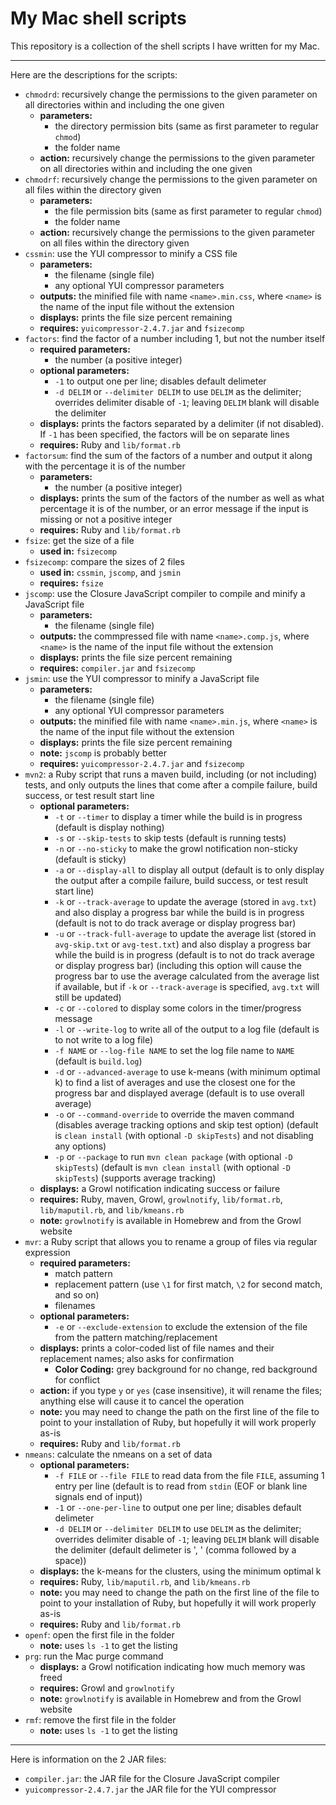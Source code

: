 My Mac shell scripts
====================

This repository is a collection of the shell scripts I have written for my Mac.

---

Here are the descriptions for the scripts:

* `chmodrd`: recursively change the permissions to the given parameter on all directories within and including the one given
   * **parameters:**
      * the directory permission bits (same as first parameter to regular `chmod`)
      * the folder name
   * **action:** recursively change the permissions to the given parameter on all directories within and including the one given
* `chmodrf`: recursively change the permissions to the given parameter on all files within the directory given
   * **parameters:**
      * the file permission bits (same as first parameter to regular `chmod`)
      * the folder name
   * **action:** recursively change the permissions to the given parameter on all files within the directory given
* `cssmin`: use the YUI compressor to minify a CSS file
   * **parameters:**
      * the filename (single file)
      * any optional YUI compressor parameters
   * **outputs:** the minified file with name `<name>.min.css`, where `<name>` is the name of the input file without the extension
   * **displays:** prints the file size percent remaining
   * **requires:** `yuicompressor-2.4.7.jar` and `fsizecomp`
* `factors`: find the factor of a number including 1, but not the number itself
   * **required parameters:**
      * the number (a positive integer)
   * **optional parameters:**
      * `-1` to output one per line; disables default delimeter
      * `-d DELIM` or `--delimiter DELIM` to use `DELIM` as the delimiter; overrides delimiter disable of `-1`; leaving `DELIM` blank will disable the delimiter
   * **displays:** prints the factors separated by a delimiter (if not disabled).  If `-1` has been specified, the factors will be on separate lines
   * **requires:** Ruby and `lib/format.rb`
* `factorsum`: find the sum of the factors of a number and output it along with the percentage it is of the number
   * **parameters:**
      * the number (a positive integer)
   * **displays:** prints the sum of the factors of the number as well as what percentage it is of the number, or an error message if the input is missing or not a positive integer
   * **requires:** Ruby and `lib/format.rb`
* `fsize`: get the size of a file
   * **used in:** `fsizecomp`
* `fsizecomp`: compare the sizes of 2 files
   * **used in:** `cssmin`, `jscomp`, and `jsmin`
   * **requires:** `fsize`
* `jscomp`: use the Closure JavaScript compiler to compile and minify a JavaScript file
   * **parameters:**
      * the filename (single file)
   * **outputs:** the commpressed file with name `<name>.comp.js`, where `<name>` is the name of the input file without the extension
   * **displays:** prints the file size percent remaining
   * **requires:** `compiler.jar` and `fsizecomp`
* `jsmin`: use the YUI compressor to minify a JavaScript file
   * **parameters:**
      * the filename (single file)
      * any optional YUI compressor parameters
   * **outputs:** the minified file with name `<name>.min.js`, where `<name>` is the name of the input file without the extension
   * **displays:** prints the file size percent remaining
   * **note:** `jscomp` is probably better
   * **requires:** `yuicompressor-2.4.7.jar` and `fsizecomp`
* `mvn2`: a Ruby script that runs a maven build, including (or not including) tests, and only outputs the lines that come after a compile failure, build success, or test result start line
   * **optional parameters:**
      * `-t` or `--timer` to display a timer while the build is in progress (default is display nothing)
      * `-s` or `--skip-tests` to skip tests (default is running tests)
      * `-n` or `--no-sticky` to make the growl notification non-sticky (default is sticky)
      * `-a` or `--display-all` to display all output (default is to only display the output after a compile failure, build success, or test result start line)
      * `-k` or `--track-average` to update the average (stored in `avg.txt`) and also display a progress bar while the build is in progress (default is not to do track average or display progress bar)
      * `-u` or `--track-full-average` to update the average list (stored in `avg-skip.txt` or `avg-test.txt`) and also display a progress bar while the build is in progress (default is to not do track average or display progress bar) (including this option will cause the progress bar to use the average calculated from the average list if available, but if `-k` or `--track-average` is specified, `avg.txt` will still be updated)
      * `-c` or `--colored` to display some colors in the timer/progress message
      * `-l` or `--write-log` to write all of the output to a log file (default is to not write to a log file)
      * `-f NAME` or `--log-file NAME` to set the log file name to `NAME` (default is `build.log`)
      * `-d` or `--advanced-average` to use k-means (with minimum optimal k) to find a list of averages and use the closest one for the progress bar and displayed average (default is to use overall average)
      * `-o` or `--command-override` to override the maven command (disables average tracking options and skip test option) (default is `clean install` (with optional `-D skipTests`) and not disabling any options)
      * `-p` or `--package` to run `mvn clean package` (with optional `-D skipTests`) (default is `mvn clean install` (with optional `-D skipTests`) (supports average tracking)
   * **displays:** a Growl notification indicating success or failure
   * **requires:** Ruby, maven, Growl, `growlnotify`, `lib/format.rb`, `lib/maputil.rb`, and `lib/kmeans.rb`
   * **note:** `growlnotify` is available in Homebrew and from the Growl website
* `mvr`: a Ruby script that allows you to rename a group of files via regular expression
   * **required parameters:**
      * match pattern
      * replacement pattern (use `\1` for first match, `\2` for second match, and so on)
      * filenames
   * **optional parameters:**
      * `-e` or `--exclude-extension` to exclude the extension of the file from the pattern matching/replacement
   * **displays:** prints a color-coded list of file names and their replacement names; also asks for confirmation
      * **Color Coding:** grey background for no change, red background for conflict
   * **action:** if you type `y` or `yes` (case insensitive), it will rename the files; anything else will cause it to cancel the operation
   * **note:** you may need to change the path on the first line of the file to point to your installation of Ruby, but hopefully it will work properly as-is
   * **requires:** Ruby and `lib/format.rb`
* `nmeans`: calculate the nmeans on a set of data
   * **optional parameters:**
      * `-f FILE` or `--file FILE` to read data from the file `FILE`, assuming 1 entry per line (default is to read from `stdin` (EOF or blank line signals end of input))
      * `-1` or `--one-per-line` to output one per line; disables default delimeter
      * `-d DELIM` or `--delimiter DELIM` to use `DELIM` as the delimiter; overrides delimiter disable of `-1`; leaving `DELIM` blank will disable the delimiter (default delimeter is ', ' (comma followed by a space))
   * **displays:** the k-means for the clusters, using the minimum optimal k
   * **requires:** Ruby, `lib/maputil.rb`, and `lib/kmeans.rb`
   * **note:** you may need to change the path on the first line of the file to point to your installation of Ruby, but hopefully it will work properly as-is
   * **requires:** Ruby and `lib/format.rb`
* `openf`: open the first file in the folder
   * **note:** uses `ls -1` to get the listing
* `prg`: run the Mac purge command
   * **displays:** a Growl notification indicating how much memory was freed
   * **requires:** Growl and `growlnotify`
   * **note:** `growlnotify` is available in Homebrew and from the Growl website
* `rmf`: remove the first file in the folder
   * **note:** uses `ls -1` to get the listing

---

Here is information on the 2 JAR files:

* `compiler.jar`: the JAR file for the Closure JavaScript compiler
* `yuicompressor-2.4.7.jar` the JAR file for the YUI compressor
